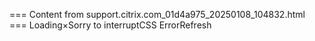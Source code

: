 === Content from support.citrix.com_01d4a975_20250108_104832.html ===
Loading×Sorry to interruptCSS ErrorRefresh
